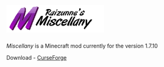 ![](https://raw.githubusercontent.com/Raizunne/Miscellany/master/extras/Logo.png)  
==========
*Miscellany* is a Minecraft mod currently for the version 1.7.10

Download - [CurseForge](http://minecraft.curseforge.com/mc-mods/223585-miscellany)
